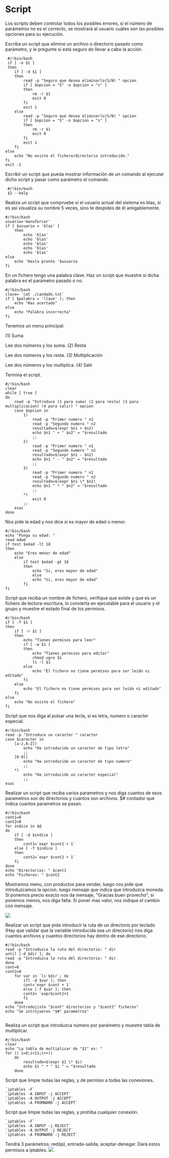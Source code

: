 # Script
Los scripts deben controlar todos los posibles errores, si el número de parámetros no es el correcto, se mostrará al usuario cuáles son las posibles opciones para su ejecución.

Escriba un script que elimine un archivo o directorio pasado como parámetro, y le pregunte si está seguro de llevar a cabo la acción.
``` 
 #/!bin/bash
 if [ -e $1 ]
 then
 	if [ -d $1 ]
	then
  		read -p "Seguro que desea eliminarlo(S/N) " opcion
    	if [ $opcion = "S" -o $opcion = "s" ]
    	then
      		rm -r $1
      		exit 0
    	fi
     	exit 1
  	else 
		read -p "Seguro que desea eliminarlo(S/N) " opcion
		if [ $opcion = "S" -o $opcion = "s" ]
    	then
      		rm -r $1
      		exit 0
    	fi
		exit 1
	fi
else
	echo "No existe el fichero/directorio introducido."
fi
exit -1
```
Escribir un script que pueda mostrar información de un comando al ejecutar dicho script y pasar como parámetro el comando.
``` 
 #/!bin/bash
 $1 --help
```
Realiza un script que compruebe si el usuario actual del sistema es blas, si es así visualiza su nombre 5 veces, sino te despides de él amigablemente.

``` 
#/!bin/bash
usuario='manufercar'
if [ $usuario = 'blas' ]
	then
		echo 'blas'
		echo 'blas'
		echo 'blas'
		echo 'blas'
		echo 'blas'
else
	echo 'Hasta pronto '$usuario
fi
```

En un fichero tengo una palabra clave. Haz un script que muestre si dicha palabra es el parámetro pasado o no.

```
#/!bin/bash
clave= `cat ./candado.txt`
if [ $palabra = 'llave' ]; then
	echo "Has acertado"
else
	echo "Palabra incorrecta"
fi
```
Tenemos un menu principal:

(1) Suma

Lee dos números y los suma.
(2) Resta

Lee dos números y los resta.
(3) Multiplicación

Lee dos números y los multiplica.
(4) Salir

Termina el script. 
```
#/!bin/bash
clear
while [ true ]
do
	read -p "Introduce (1 para suma) (2 para resta) (3 para multiplicacion) (4 para salir) " opcion
	case $opcion in
		1)
			read -p "Primer numero " n1
			read -p "Segundo numero " n2
			resultado=$(expr $n1 + $n2)
			echo $n1 " + " $n2" = "$resultado
			;;
		2)
			read -p "Primer numero " n1
			read -p "Segundo numero " n2
			resultado=$(expr $n1 - $n2)
			echo $n1 " - " $n2" = "$resultado
			;;
		3)
			read -p "Primer numero " n1
			read -p "Segundo numero " n2
			resultado=$(expr $n1 \* $n2)
			echo $n1 " * " $n2" = "$resultado
			;;
		*)
			exit 0
		;;
	esac
done
```
Nos pide la edad y nos dice si es mayor de edad o menor.
```
#/!bin/bash
echo "Ponga su edad: "
read edad
if test $edad -lt 18
then
	echo "Eres menor de edad"
	else
		if test $edad -gt 18
		then
			echo "Si, eres mayor de edad"
			else
			echo "Si, eres mayor de edad"
		fi
fi
```
Script que reciba un nombre de fichero, verifique que existe y que es un fichero de lectura-escritura, lo convierta en ejecutable para el usuario y el grupo y muestre el estado final de los permisos.
```
#/!bin/bash
if [ -f $1 ]
then
	if [ -r $1 ]
	then
		echo "Tienes permisos para leer"
		if [ -w $1 ]
		then
			echo "Tienes permisos para editar"
			chmod ug+x $1
			ls -l $1
		else
			echo "El fichero no tiene permisos para ser leido ni editado"
		fi
	else
		echo "El fichero no tiene permisos para ser leido ni editado"
	fi
else
	echo "No existe el fichero"
fi
```
Script que nos diga al pulsar una tecla, si es letra, numero o caracter especial.

``` 
#/!bin/bash
read -p "Introduce un caracter " caracter
case $caracter in
	[a-z,A-Z])
		echo "Ha introducido un caracter de tipo letra"
		;;
	[0-9])
		echo "Ha introducido un caracter de tipo numero"
		;;
	*)
		echo "Ha introducido un caracter especial"
		;;
esac
```

Realizar un script que reciba varios parametros y nos diga cuantos de esos parametros son de directorios y cuantos son archivos. $# contador que indica cuantos parametros se pasan.

```
#/!bin/bash
cont1=0
cont2=0
for indice in $@
do
	if [ -d $indice ]
	then
		cont1=`expr $cont1 + 1`
	else [ -f $indice ]
	then
		cont2=`expr $cont2 + 1`
	fi
done
echo "Directorios: " $cont1
echo "Ficheros: " $cont2
```

Mostramos menu, con productos para vender, luego nos pide que introduzcamos la opcion. luego mensaje que indica que introduzca moneda. Si ponemos precio exacto nos da mensaje, "Gracias buen provecho", si ponemos menos, nos diga falta. Si poner mas valor, nos indique el cambio con mensaje.

![](https://github.com/mafercar/Script/blob/master/scriptmenu.png)

Realizar un script que pida introducir la ruta de un directorio por teclado (Hay que validar que la variable introducida sea un directorio) nos diga cuantos archivos y cuantos directorios hay dentro de ese directorio.

```
#/!bin/bash
read -p "Introduzca la ruta del directorio: " dir
until [-d $dir ]; do
read -p "Introduzca la ruta del directorio: " dir
done
cont=0
cont2=0
	for var in `ls $dir`; do
		if[ -d $var ]; then
		cont=`expr $cont + 1`
		else [-f $var ]; then
		cont2= `expr$cont2+1
		fi
	done
echo "Introdujiste "$cont" directorios y "$cont2" ficheros"
echo "Se introjueron "$#" parametros"
	
```

Realiza un script que introduzca número por parámetro y muestre tabla de multiplicar.

``` 
#/!bin/bash
clear
echo "La tabla de multiplicar de "$1" es: "
for (( i=0;i<11;i++))
	do
		resultado=$(expr $1 \* $i)
		echo $1 " * " $i " = "$resultado
	done
```

Script que limpie todas las reglas, y de permiso a todas las conexiones.

``` #/!bin/bash
`iptables -F`
`iptables -A INPUT -j ACCEPT`
`iptables -A OUTPUT -j ACCEPT`
`iptables -A FROMWARD -j ACCEPT`
```
Script que limpie todas las reglas, y prohíba cualquier conexión.

``` #/!bin/bash
`iptables -F`
`iptables -A INPUT -j REJECT`
`iptables -A OUTPUT -j REJECT`
`iptables -A FROMWARD -j REJECT`
```
Tendrá 3 parámetros: red(ip), entrada-salida, aceptar-denegar. Dará estos permisos a iptables.
![](https://github.com/mafercar/Script/blob/master/scriptpermisos.png)
